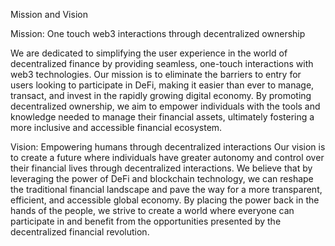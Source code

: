 Mission and Vision

Mission: One touch web3 interactions through decentralized ownership

We are dedicated to simplifying the user experience in the world of decentralized finance by providing seamless, one-touch interactions with web3 technologies. Our mission is to eliminate the barriers to entry for users looking to participate in DeFi, making it easier than ever to manage, transact, and invest in the rapidly growing digital economy. By promoting decentralized ownership, we aim to empower individuals with the tools and knowledge needed to manage their financial assets, ultimately fostering a more inclusive and accessible financial ecosystem.

Vision: Empowering humans through decentralized interactions
Our vision is to create a future where individuals have greater autonomy and control over their financial lives through decentralized interactions. We believe that by leveraging the power of DeFi and blockchain technology, we can reshape the traditional financial landscape and pave the way for a more transparent, efficient, and accessible global economy. By placing the power back in the hands of the people, we strive to create a world where everyone can participate in and benefit from the opportunities presented by the decentralized financial revolution.
